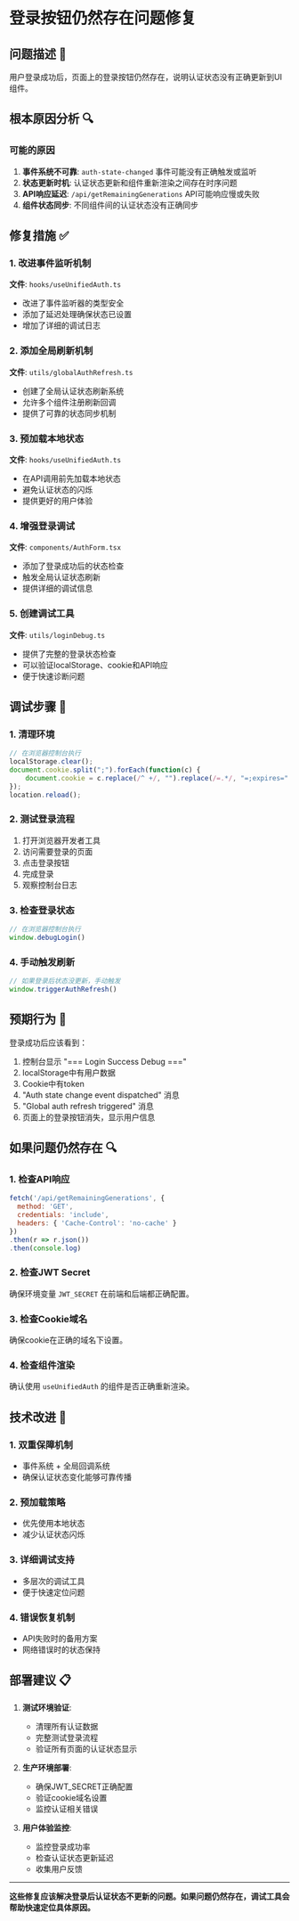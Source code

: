 # 登录按钮仍然存在问题修复

## 问题描述 🚨
用户登录成功后，页面上的登录按钮仍然存在，说明认证状态没有正确更新到UI组件。

## 根本原因分析 🔍

### 可能的原因
1. **事件系统不可靠**: `auth-state-changed` 事件可能没有正确触发或监听
2. **状态更新时机**: 认证状态更新和组件重新渲染之间存在时序问题
3. **API响应延迟**: `/api/getRemainingGenerations` API可能响应慢或失败
4. **组件状态同步**: 不同组件间的认证状态没有正确同步

## 修复措施 ✅

### 1. 改进事件监听机制
**文件**: `hooks/useUnifiedAuth.ts`
- 改进了事件监听器的类型安全
- 添加了延迟处理确保状态已设置
- 增加了详细的调试日志

### 2. 添加全局刷新机制
**文件**: `utils/globalAuthRefresh.ts`
- 创建了全局认证状态刷新系统
- 允许多个组件注册刷新回调
- 提供了可靠的状态同步机制

### 3. 预加载本地状态
**文件**: `hooks/useUnifiedAuth.ts`
- 在API调用前先加载本地状态
- 避免认证状态的闪烁
- 提供更好的用户体验

### 4. 增强登录调试
**文件**: `components/AuthForm.tsx`
- 添加了登录成功后的状态检查
- 触发全局认证状态刷新
- 提供详细的调试信息

### 5. 创建调试工具
**文件**: `utils/loginDebug.ts`
- 提供了完整的登录状态检查
- 可以验证localStorage、cookie和API响应
- 便于快速诊断问题

## 调试步骤 🔧

### 1. 清理环境
```javascript
// 在浏览器控制台执行
localStorage.clear();
document.cookie.split(";").forEach(function(c) { 
    document.cookie = c.replace(/^ +/, "").replace(/=.*/, "=;expires=" + new Date().toUTCString() + ";path=/"); 
});
location.reload();
```

### 2. 测试登录流程
1. 打开浏览器开发者工具
2. 访问需要登录的页面
3. 点击登录按钮
4. 完成登录
5. 观察控制台日志

### 3. 检查登录状态
```javascript
// 在浏览器控制台执行
window.debugLogin()
```

### 4. 手动触发刷新
```javascript
// 如果登录后状态没更新，手动触发
window.triggerAuthRefresh()
```

## 预期行为 🎯

登录成功后应该看到：
1. 控制台显示 "=== Login Success Debug ==="
2. localStorage中有用户数据
3. Cookie中有token
4. "Auth state change event dispatched" 消息
5. "Global auth refresh triggered" 消息
6. 页面上的登录按钮消失，显示用户信息

## 如果问题仍然存在 🔍

### 1. 检查API响应
```javascript
fetch('/api/getRemainingGenerations', {
  method: 'GET',
  credentials: 'include',
  headers: { 'Cache-Control': 'no-cache' }
})
.then(r => r.json())
.then(console.log)
```

### 2. 检查JWT Secret
确保环境变量 `JWT_SECRET` 在前端和后端都正确配置。

### 3. 检查Cookie域名
确保cookie在正确的域名下设置。

### 4. 检查组件渲染
确认使用 `useUnifiedAuth` 的组件是否正确重新渲染。

## 技术改进 🚀

### 1. 双重保障机制
- 事件系统 + 全局回调系统
- 确保认证状态变化能够可靠传播

### 2. 预加载策略
- 优先使用本地状态
- 减少认证状态闪烁

### 3. 详细调试支持
- 多层次的调试工具
- 便于快速定位问题

### 4. 错误恢复机制
- API失败时的备用方案
- 网络错误时的状态保持

## 部署建议 📋

1. **测试环境验证**:
   - 清理所有认证数据
   - 完整测试登录流程
   - 验证所有页面的认证状态显示

2. **生产环境部署**:
   - 确保JWT_SECRET正确配置
   - 验证cookie域名设置
   - 监控认证相关错误

3. **用户体验监控**:
   - 监控登录成功率
   - 检查认证状态更新延迟
   - 收集用户反馈

---

**这些修复应该解决登录后认证状态不更新的问题。如果问题仍然存在，调试工具会帮助快速定位具体原因。**